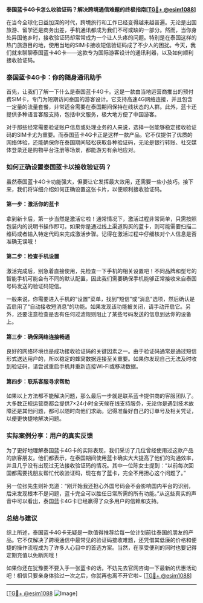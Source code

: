 **泰国蓝卡4G卡怎么收验证码？解决跨境通信难题的终极指南[[TG💪+ @esim1088](https://t.me/s/esim1088)]**

在当今全球化日益加深的时代，跨境旅行和工作已经变得越来越普遍。无论是出国旅游、留学还是商务出差，手机通讯都成为我们不可或缺的一部分。然而，当你身处异国他乡时，接收验证码却常常成为一个让人头疼的问题。特别是在泰国这样的热门旅游目的地，使用当地的SIM卡接收短信验证码成了不少人的困扰。今天，我们就来聊聊泰国蓝卡4G卡——这款专为国际游客设计的通讯利器，以及如何顺利接收验证码。

### 泰国蓝卡4G卡：你的随身通讯助手

首先，让我们了解一下什么是泰国蓝卡4G卡。这是一款由当地运营商推出的预付费SIM卡，专门为短期访问泰国的游客设计。它支持高速4G网络连接，并且包含一定量的流量套餐，非常适合需要在泰国期间保持在线状态的人群。此外，蓝卡还提供多种语言客服支持，包括中文服务，极大地方便了中国游客。

对于那些经常需要验证账户信息或处理业务的人来说，选择一张能够稳定接收验证码的SIM卡尤为重要。而泰国蓝卡4G卡正是这样一款产品。它不仅提供了优质的网络体验，还能确保你在泰国期间轻松获取各种验证码，无论是银行转账、社交媒体登录还是购物平台注册等场景，都能游刃有余地应对。

### 如何正确设置泰国蓝卡以接收验证码？

虽然泰国蓝卡4G卡功能强大，但要让它发挥最大效用，还需要一些小技巧。接下来，我们将详细介绍如何正确设置这张卡片，以便顺利接收验证码。

#### 第一步：激活你的蓝卡
拿到新卡后，第一步当然是激活它啦！通常情况下，激活过程非常简单，只需按照包装内的说明书操作即可。如果你是通过线上渠道购买的蓝卡，则可能需要扫描二维码或者输入特定代码来完成激活步骤。记得在激活过程中仔细核对个人信息是否准确无误哦！

#### 第二步：检查手机设置
激活完成后，别急着直接使用，先检查一下手机的相关设置吧！不同品牌和型号的智能手机可能会有不同的默认配置，因此我们需要确保手机能够正常接收来自泰国号码发送的验证码短信。

一般来说，你需要进入手机的“设置”菜单，找到“短信”或“消息”选项，然后确认是否启用了“自动接收短消息”的功能。如果发现该功能被关闭，请手动开启它。另外，还要注意检查是否有任何过滤规则阻止了某些号码发送的信息到达你的设备上。

#### 第三步：确保网络连接畅通
良好的网络环境也是成功接收验证码的关键因素之一。由于验证码通常是通过短信形式送达用户的，所以稳定的蜂窝数据连接至关重要。如果你发现自己无法及时收到验证码，请尝试重启手机并重新连接Wi-Fi或移动数据。

#### 第四步：联系客服寻求帮助
如果以上方法都不能解决问题，那么最后一步就是联系蓝卡提供商的客服团队了。大多数正规运营商都会提供7×24小时全天候在线支持服务，无论你是遇到技术故障还是其他问题，都可以随时向他们求助。记得准备好自己的订单号及相关凭证，以便更快捷地解决问题。

### 实际案例分享：用户的真实反馈

为了更好地理解泰国蓝卡4G卡的实际表现，我们采访了几位曾经使用过这款产品的旅客朋友。他们都表示，在泰国期间使用蓝卡确实大大提高了他们的沟通效率，并且几乎没有出现过无法接收验证码的情况。其中一位陈女士提到：“以前每次回国都需要找朋友帮忙代收验证码，现在有了蓝卡，完全不用担心这个问题了。”

另一位张先生则补充道：“刚开始我还担心外国号码会不会影响国内平台的识别，后来发现根本不是问题，蓝卡完全可以胜任日常所需的所有功能。”从这些真实的声音中可以看出，泰国蓝卡4G卡已经赢得了众多用户的信赖和支持。

### 总结与建议

综上所述，泰国蓝卡4G卡无疑是一款值得推荐给每一位计划前往泰国的朋友的产品。它不仅解决了跨境通信中最常见的验证码接收难题，还凭借其低廉的价格和便捷的操作流程成为了许多人心目中的首选方案。当然，在享受便利的同时也要记得定期充值以免断网哦！

如果你还在犹豫要不要入手一张蓝卡的话，不妨先去官网咨询一下最新的优惠活动吧！相信只要亲身体验过一次之后，你就再也离不开它啦~ [[TG💪+ @esim1088](https://t.me/s/esim1088)]

---

[[TG💪+ @esim1088](https://t.me/s/esim1088) ![Image](https://i.postimg.cc/4NQfJmqS/Snipaste-2025-05-13-00-14-12.png)]